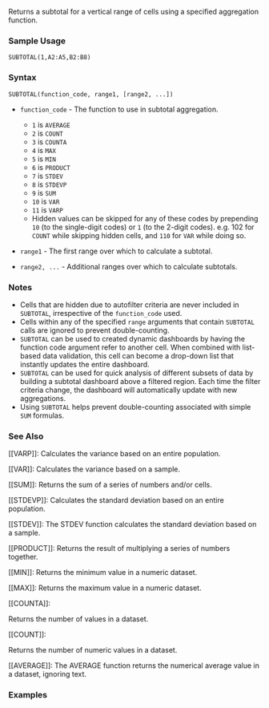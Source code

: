 Returns a subtotal for a vertical range of cells using a specified aggregation function.

### Sample Usage

`SUBTOTAL(1,A2:A5,B2:B8)`

### Syntax

`SUBTOTAL(function_code, range1, [range2, ...])`

* `function_code` - The function to use in subtotal aggregation.

  + `1` is `AVERAGE`
  + `2` is `COUNT`
  + `3` is `COUNTA`
  + `4` is `MAX`
  + `5` is `MIN`
  + `6` is `PRODUCT`
  + `7` is `STDEV`
  + `8` is `STDEVP`
  + `9` is `SUM`
  + `10` is `VAR`
  + `11` is `VARP`
  + Hidden values can be skipped for any of these codes by prepending `10` (to the single-digit codes) or `1` (to the 2-digit codes). e.g. 102 for `COUNT` while skipping hidden cells, and `110` for `VAR` while doing so.
* `range1` - The first range over which to calculate a subtotal.
* `range2, ...` - Additional ranges over which to calculate subtotals.

### Notes

* Cells that are hidden due to autofilter criteria are never included in `SUBTOTAL`, irrespective of the `function_code` used.
* Cells within any of the specified `range` arguments that contain `SUBTOTAL` calls are ignored to prevent double-counting.
* `SUBTOTAL` can be used to created dynamic dashboards by having the function code argument refer to another cell. When combined with list-based data validation, this cell can become a drop-down list that instantly updates the entire dashboard.
* `SUBTOTAL` can be used for quick analysis of different subsets of data by building a subtotal dashboard above a filtered region. Each time the filter criteria change, the dashboard will automatically update with new aggregations.
* Using `SUBTOTAL` helps prevent double-counting associated with simple `SUM` formulas.

### See Also

[[VARP]]: Calculates the variance based on an entire population.

[[VAR]]: Calculates the variance based on a sample.

[[SUM]]: Returns the sum of a series of numbers and/or cells.

[[STDEVP]]: Calculates the standard deviation based on an entire population.

[[STDEV]]: The STDEV function calculates the standard deviation based on a sample.

[[PRODUCT]]: Returns the result of multiplying a series of numbers together.

[[MIN]]: Returns the minimum value in a numeric dataset.

[[MAX]]: Returns the maximum value in a numeric dataset.

[[COUNTA]]:

Returns the number of values in a dataset.

[[COUNT]]:

Returns the number of numeric values in a dataset.

[[AVERAGE]]: The AVERAGE function returns the numerical average value in a dataset, ignoring text.

### Examples